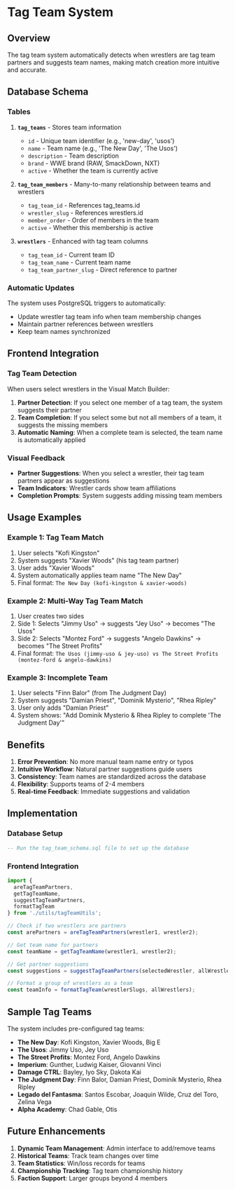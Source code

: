 # Tag Team System

## Overview

The tag team system automatically detects when wrestlers are tag team partners and suggests team names, making match creation more intuitive and accurate.

## Database Schema

### Tables

1. **`tag_teams`** - Stores team information
   - `id` - Unique team identifier (e.g., 'new-day', 'usos')
   - `name` - Team name (e.g., 'The New Day', 'The Usos')
   - `description` - Team description
   - `brand` - WWE brand (RAW, SmackDown, NXT)
   - `active` - Whether the team is currently active

2. **`tag_team_members`** - Many-to-many relationship between teams and wrestlers
   - `tag_team_id` - References tag_teams.id
   - `wrestler_slug` - References wrestlers.id
   - `member_order` - Order of members in the team
   - `active` - Whether this membership is active

3. **`wrestlers`** - Enhanced with tag team columns
   - `tag_team_id` - Current team ID
   - `tag_team_name` - Current team name
   - `tag_team_partner_slug` - Direct reference to partner

### Automatic Updates

The system uses PostgreSQL triggers to automatically:
- Update wrestler tag team info when team membership changes
- Maintain partner references between wrestlers
- Keep team names synchronized

## Frontend Integration

### Tag Team Detection

When users select wrestlers in the Visual Match Builder:

1. **Partner Detection**: If you select one member of a tag team, the system suggests their partner
2. **Team Completion**: If you select some but not all members of a team, it suggests the missing members
3. **Automatic Naming**: When a complete team is selected, the team name is automatically applied

### Visual Feedback

- **Partner Suggestions**: When you select a wrestler, their tag team partners appear as suggestions
- **Team Indicators**: Wrestler cards show team affiliations
- **Completion Prompts**: System suggests adding missing team members

## Usage Examples

### Example 1: Tag Team Match
1. User selects "Kofi Kingston"
2. System suggests "Xavier Woods" (his tag team partner)
3. User adds "Xavier Woods"
4. System automatically applies team name "The New Day"
5. Final format: `The New Day (kofi-kingston & xavier-woods)`

### Example 2: Multi-Way Tag Team Match
1. User creates two sides
2. Side 1: Selects "Jimmy Uso" → suggests "Jey Uso" → becomes "The Usos"
3. Side 2: Selects "Montez Ford" → suggests "Angelo Dawkins" → becomes "The Street Profits"
4. Final format: `The Usos (jimmy-uso & jey-uso) vs The Street Profits (montez-ford & angelo-dawkins)`

### Example 3: Incomplete Team
1. User selects "Finn Balor" (from The Judgment Day)
2. System suggests "Damian Priest", "Dominik Mysterio", "Rhea Ripley"
3. User only adds "Damian Priest"
4. System shows: "Add Dominik Mysterio & Rhea Ripley to complete 'The Judgment Day'"

## Benefits

1. **Error Prevention**: No more manual team name entry or typos
2. **Intuitive Workflow**: Natural partner suggestions guide users
3. **Consistency**: Team names are standardized across the database
4. **Flexibility**: Supports teams of 2-4 members
5. **Real-time Feedback**: Immediate suggestions and validation

## Implementation

### Database Setup
```sql
-- Run the tag_team_schema.sql file to set up the database
```

### Frontend Integration
```javascript
import { 
  areTagTeamPartners, 
  getTagTeamName, 
  suggestTagTeamPartners,
  formatTagTeam 
} from './utils/tagTeamUtils';

// Check if two wrestlers are partners
const arePartners = areTagTeamPartners(wrestler1, wrestler2);

// Get team name for partners
const teamName = getTagTeamName(wrestler1, wrestler2);

// Get partner suggestions
const suggestions = suggestTagTeamPartners(selectedWrestler, allWrestlers);

// Format a group of wrestlers as a team
const teamInfo = formatTagTeam(wrestlerSlugs, allWrestlers);
```

## Sample Tag Teams

The system includes pre-configured tag teams:

- **The New Day**: Kofi Kingston, Xavier Woods, Big E
- **The Usos**: Jimmy Uso, Jey Uso
- **The Street Profits**: Montez Ford, Angelo Dawkins
- **Imperium**: Gunther, Ludwig Kaiser, Giovanni Vinci
- **Damage CTRL**: Bayley, Iyo Sky, Dakota Kai
- **The Judgment Day**: Finn Balor, Damian Priest, Dominik Mysterio, Rhea Ripley
- **Legado del Fantasma**: Santos Escobar, Joaquin Wilde, Cruz del Toro, Zelina Vega
- **Alpha Academy**: Chad Gable, Otis

## Future Enhancements

1. **Dynamic Team Management**: Admin interface to add/remove teams
2. **Historical Teams**: Track team changes over time
3. **Team Statistics**: Win/loss records for teams
4. **Championship Tracking**: Tag team championship history
5. **Faction Support**: Larger groups beyond 4 members 